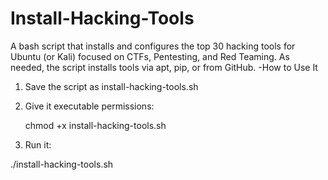 # Install-Hacking-Tools
A bash script that installs and configures the top 30 hacking tools for Ubuntu (or Kali) focused on CTFs, Pentesting, and Red Teaming. As needed, the script installs tools via apt, pip, or from GitHub.
-How to Use It
1. Save the script as install-hacking-tools.sh
2. Give it executable permissions:
   
   chmod +x install-hacking-tools.sh
4. Run it:
   
  ./install-hacking-tools.sh
